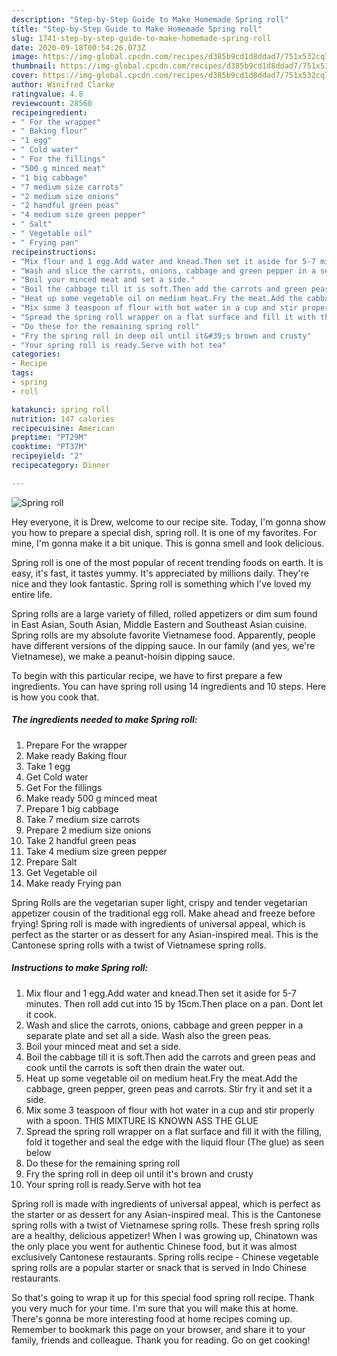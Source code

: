 ```yaml
---
description: "Step-by-Step Guide to Make Homemade Spring roll"
title: "Step-by-Step Guide to Make Homemade Spring roll"
slug: 1741-step-by-step-guide-to-make-homemade-spring-roll
date: 2020-09-18T00:54:26.073Z
image: https://img-global.cpcdn.com/recipes/d385b9cd1d8ddad7/751x532cq70/spring-roll-recipe-main-photo.jpg
thumbnail: https://img-global.cpcdn.com/recipes/d385b9cd1d8ddad7/751x532cq70/spring-roll-recipe-main-photo.jpg
cover: https://img-global.cpcdn.com/recipes/d385b9cd1d8ddad7/751x532cq70/spring-roll-recipe-main-photo.jpg
author: Winifred Clarke
ratingvalue: 4.8
reviewcount: 28560
recipeingredient:
- " For the wrapper"
- " Baking flour"
- "1 egg"
- " Cold water"
- " For the fillings"
- "500 g minced meat"
- "1 big cabbage"
- "7 medium size carrots"
- "2 medium size onions"
- "2 handful green peas"
- "4 medium size green pepper"
- " Salt"
- " Vegetable oil"
- " Frying pan"
recipeinstructions:
- "Mix flour and 1 egg.Add water and knead.Then set it aside for 5-7 minutes. Then roll add cut into 15 by 15cm.Then place on a pan. Dont let it cook."
- "Wash and slice the carrots, onions, cabbage and green pepper in a separate plate and set all a side. Wash also the green peas."
- "Boil your minced meat and set a side."
- "Boil the cabbage till it is soft.Then add the carrots and green peas and cook until the carrots is soft then drain the water out."
- "Heat up some vegetable oil on medium heat.Fry the meat.Add the cabbage, green pepper, green peas and carrots. Stir fry it and set it a side."
- "Mix some 3 teaspoon of flour with hot water in a cup and stir properly with a spoon. THIS MIXTURE IS KNOWN ASS THE GLUE"
- "Spread the spring roll wrapper on a flat surface and fill it with the filling, fold it together and seal the edge with the liquid flour (The glue) as seen below"
- "Do these for the remaining spring roll"
- "Fry the spring roll in deep oil until it&#39;s brown and crusty"
- "Your spring roll is ready.Serve with hot tea"
categories:
- Recipe
tags:
- spring
- roll

katakunci: spring roll 
nutrition: 147 calories
recipecuisine: American
preptime: "PT29M"
cooktime: "PT37M"
recipeyield: "2"
recipecategory: Dinner

---
```



![Spring roll](https://img-global.cpcdn.com/recipes/d385b9cd1d8ddad7/751x532cq70/spring-roll-recipe-main-photo.jpg)

Hey everyone, it is Drew, welcome to our recipe site. Today, I'm gonna show you how to prepare a special dish, spring roll. It is one of my favorites. For mine, I'm gonna make it a bit unique. This is gonna smell and look delicious.

Spring roll is one of the most popular of recent trending foods on earth. It is easy, it's fast, it tastes yummy. It's appreciated by millions daily. They're nice and they look fantastic. Spring roll is something which I've loved my entire life.

Spring rolls are a large variety of filled, rolled appetizers or dim sum found in East Asian, South Asian, Middle Eastern and Southeast Asian cuisine. Spring rolls are my absolute favorite Vietnamese food. Apparently, people have different versions of the dipping sauce. In our family (and yes, we&#39;re Vietnamese), we make a peanut-hoisin dipping sauce.


To begin with this particular recipe, we have to first prepare a few ingredients. You can have spring roll using 14 ingredients and 10 steps. Here is how you cook that.

<!--inarticleads1-->

##### The ingredients needed to make Spring roll:

1. Prepare  For the wrapper
1. Make ready  Baking flour
1. Take 1 egg
1. Get  Cold water
1. Get  For the fillings
1. Make ready 500 g minced meat
1. Prepare 1 big cabbage
1. Take 7 medium size carrots
1. Prepare 2 medium size onions
1. Take 2 handful green peas
1. Take 4 medium size green pepper
1. Prepare  Salt
1. Get  Vegetable oil
1. Make ready  Frying pan


Spring Rolls are the vegetarian super light, crispy and tender vegetarian appetizer cousin of the traditional egg roll. Make ahead and freeze before frying! Spring roll is made with ingredients of universal appeal, which is perfect as the starter or as dessert for any Asian-inspired meal. This is the Cantonese spring rolls with a twist of Vietnamese spring rolls. 

<!--inarticleads2-->

##### Instructions to make Spring roll:

1. Mix flour and 1 egg.Add water and knead.Then set it aside for 5-7 minutes. Then roll add cut into 15 by 15cm.Then place on a pan. Dont let it cook.
1. Wash and slice the carrots, onions, cabbage and green pepper in a separate plate and set all a side. Wash also the green peas.
1. Boil your minced meat and set a side.
1. Boil the cabbage till it is soft.Then add the carrots and green peas and cook until the carrots is soft then drain the water out.
1. Heat up some vegetable oil on medium heat.Fry the meat.Add the cabbage, green pepper, green peas and carrots. Stir fry it and set it a side.
1. Mix some 3 teaspoon of flour with hot water in a cup and stir properly with a spoon. THIS MIXTURE IS KNOWN ASS THE GLUE
1. Spread the spring roll wrapper on a flat surface and fill it with the filling, fold it together and seal the edge with the liquid flour (The glue) as seen below
1. Do these for the remaining spring roll
1. Fry the spring roll in deep oil until it&#39;s brown and crusty
1. Your spring roll is ready.Serve with hot tea


Spring roll is made with ingredients of universal appeal, which is perfect as the starter or as dessert for any Asian-inspired meal. This is the Cantonese spring rolls with a twist of Vietnamese spring rolls. These fresh spring rolls are a healthy, delicious appetizer! When I was growing up, Chinatown was the only place you went for authentic Chinese food, but it was almost exclusively Cantonese restaurants. Spring rolls recipe - Chinese vegetable spring rolls are a popular starter or snack that is served in Indo Chinese restaurants. 

So that's going to wrap it up for this special food spring roll recipe. Thank you very much for your time. I'm sure that you will make this at home. There's gonna be more interesting food at home recipes coming up. Remember to bookmark this page on your browser, and share it to your family, friends and colleague. Thank you for reading. Go on get cooking!
